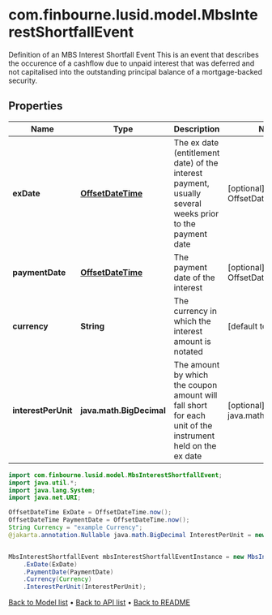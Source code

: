 # com.finbourne.lusid.model.MbsInterestShortfallEvent
Definition of an MBS Interest Shortfall Event  This is an event that describes the occurence of a cashflow due to unpaid interest that was deferred and  not capitalised into the outstanding principal balance of a mortgage-backed security.

## Properties

Name | Type | Description | Notes
------------ | ------------- | ------------- | -------------
**exDate** | [**OffsetDateTime**](OffsetDateTime.md) | The ex date (entitlement date) of the interest payment, usually several weeks prior to the payment date | [optional] [default to OffsetDateTime]
**paymentDate** | [**OffsetDateTime**](OffsetDateTime.md) | The payment date of the interest | [optional] [default to OffsetDateTime]
**currency** | **String** | The currency in which the interest amount is notated | [default to String]
**interestPerUnit** | **java.math.BigDecimal** | The amount by which the coupon amount will fall short for each unit of the instrument held on the ex date | [optional] [default to java.math.BigDecimal]

```java
import com.finbourne.lusid.model.MbsInterestShortfallEvent;
import java.util.*;
import java.lang.System;
import java.net.URI;

OffsetDateTime ExDate = OffsetDateTime.now();
OffsetDateTime PaymentDate = OffsetDateTime.now();
String Currency = "example Currency";
@jakarta.annotation.Nullable java.math.BigDecimal InterestPerUnit = new java.math.BigDecimal("100.00");


MbsInterestShortfallEvent mbsInterestShortfallEventInstance = new MbsInterestShortfallEvent()
    .ExDate(ExDate)
    .PaymentDate(PaymentDate)
    .Currency(Currency)
    .InterestPerUnit(InterestPerUnit);
```


[Back to Model list](../README.md#documentation-for-models) &#8226; [Back to API list](../README.md#documentation-for-api-endpoints) &#8226; [Back to README](../README.md)

